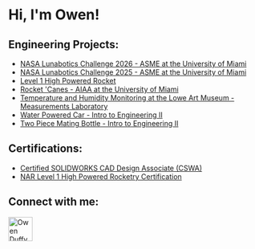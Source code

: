 <h1>Hi, I'm Owen! </h1>

<h2>Engineering Projects:</h2>

  - [NASA Lunabotics Challenge 2026 - ASME at the University of Miami](https://github.com/owen3522/NASA-Lunabotics-2026/blob/main/README.md) 
  - [NASA Lunabotics Challenge 2025 - ASME at the University of Miami](https://github.com/owen3522/Lunabotics)
  - [Level 1 High Powered Rocket](https://github.com/owen3522/Level-1-Rocket)
  - [Rocket 'Canes - AIAA at the University of Miami](https://github.com/owen3522/Rocket-Canes)
  - [Temperature and Humidity Monitoring at the Lowe Art Museum - Measurements Laboratory](https://github.com/owen3522/Temperature-and-Humidity-Monitoring-at-the-Lowe-Art-Museum/tree/main)
  - [Water Powered Car - Intro to Engineering II](https://github.com/owen3522/Water-Powered-Car)
  - [Two Piece Mating Bottle - Intro to Engineering II](https://github.com/owen3522/Two-Mating-Piece-Bottle/blob/main/README.md)

<h2>Certifications:</h2>

- [Certified SOLIDWORKS CAD Design Associate (CSWA)](https://github.com/owen3522/SOLIDWORKS-Certification/blob/main/README.md)
- [NAR Level 1 High Powered Rocketry Certification](https://github.com/owen3522/NAR-Level-1/blob/main/README.md)

<h2> Connect with me:</h2>




[<img align="left" alt="Owen Duffy | LinkedIn" width="48px" src="https://img.icons8.com/?size=100&id=xuvGCOXi8Wyg&format=png&color=000000" />][linkedin]

[linkedin]: https://www.linkedin.com/in/owen-duffy777/



<!--

Here are some ideas to get you started:

- 🔭 I’m currently working on ...
- 🌱 I’m currently learning ...
- 👯 I’m looking to collaborate on ...
- 🤔 I’m looking for help with ...
- 💬 Ask me about ...
- 📫 How to reach me: ...
- 😄 Pronouns: ...
- ⚡ Fun fact: ...
-->
